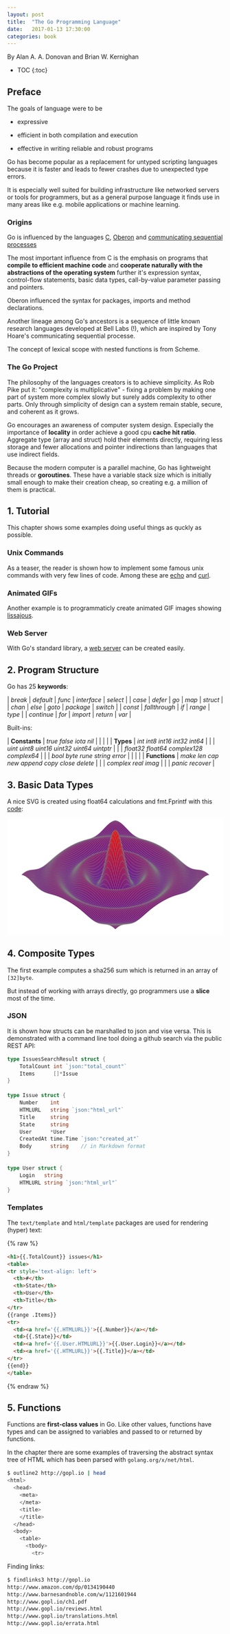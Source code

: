 ```yaml
---
layout: post
title:  "The Go Programming Language"
date:   2017-01-13 17:30:00
categories: book
---
```


By Alan A. A. Donovan and Brian W. Kernighan


* TOC
{:toc}

## Preface

The goals of language were to be 

* expressive

* efficient in both compilation and execution

* effective in writing reliable and robust programs


Go has become popular as a replacement for untyped scripting languages because it is faster and leads to fewer crashes due to unexpected type errors.

It is especially well suited for building infrastructure like networked servers or tools for programmers, but as a general purpose language it finds use in many areas like e.g. mobile applications or machine learning.


### Origins

Go is influenced by the languages [C](https://en.wikipedia.org/wiki/C_%28programming_language%29), [Oberon](https://en.wikipedia.org/wiki/Oberon_%28programming_language%29) and [communicating sequential processes](https://en.wikipedia.org/wiki/Communicating_sequential_processes)

The most important influence from C is the emphasis on programs that __compile to efficient machine code__ and __cooperate naturally with the abstractions of the operating system__ further it's expression syntax, control-flow statements, basic data types, call-by-value parameter passing and pointers.

Oberon influenced the syntax for packages, imports and method declarations.

Another lineage among Go's ancestors is a sequence of little known research languages developed at Bell Labs (!), which are inspired by Tony Hoare's communicating sequential processe.

The concept of lexical scope with nested functions is from Scheme.


### The Go Project

The philosophy of the languages creators is to achieve simplicity. As Rob Pike put it: "complexity is multiplicative" - fixing a problem by making one part of system more complex slowly but surely adds complexity to other parts. Only through simplicity of design can a system remain stable, secure, and coherent as it grows.

Go encourages an awareness of computer system design. Especially the importance of **locality** in order achieve a good cpu **cache hit ratio**. Aggregate type (array and struct) hold their elements directly, requiring less storage and fewer allocations and pointer indirections than languages that use indirect fields.

Because the modern computer is a parallel machine, Go has lightweight threads or **goroutines**. These have a variable stack size which is initially small enough to make their creation cheap, so creating e.g. a million of them is practical.


## 1. Tutorial

This chapter shows some examples doing useful things as quckly as possible.

### Unix Commands

As a teaser, the reader is shown how to implement some famous unix commands with very few lines of code. Among these are [echo](https://github.com/adonovan/gopl.io/blob/master/ch1/echo3/main.go) and [curl](https://github.com/adonovan/gopl.io/blob/master/ch1/fetch/main.go).

### Animated GIFs

Another example is to programmaticly create animated GIF images showing [lissajous](https://github.com/adonovan/gopl.io/blob/master/ch1/lissajous/main.go).

### Web Server

With Go's standard library, a [web server](https://github.com/adonovan/gopl.io/blob/master/ch1/server3/main.go) can be created easily.


## 2. Program Structure

Go has 25 **keywords**:

| *break*    | *default*     | *func*   | *interface* | *select* |
| *case*     | *defer*       | *go*     | *map*       | *struct* |
| *chan*     | *else*        | *goto*   | *package*   | *switch* |
| *const*    | *fallthrough* | *if*     | *range*     | *type*   |
| *continue* | *for*         | *import* | *return*    | *var*    |

Built-ins:

| **Constants** | *true* *false* *iota* *nil*                               |
|               |                                                           |
| **Types**     | *int* *int8* *int16* *int32* *int64*                      |
|               | *uint* *uint8* *uint16* *uint32* *uint64* *uintptr*       |
|               | *float32* *float64* *complex128* *complex64*              |
|               | *bool* *byte* *rune* *string* *error*                     |
|               |                                                           |
| **Functions** | *make* *len* *cap* *new* *append* *copy* *close* *delete* |
|               | *complex* *real* *imag*                                   |
|               | *panic* *recover*                                         |


## 3. Basic Data Types

A nice SVG is created using float64 calculations and fmt.Fprintf with this [code](https://github.com/4hel/gopl/blob/master/chap03/b_exercise-3.3/surfacecol.go):

![3D](/img/book/gopl/3d.svg)


## 4. Composite Types

The first example computes a sha256 sum which is returned in an array of `[32]byte`.

But instead of working with arrays directly, go programmers use a **slice** most of the time.


### JSON

It is shown how structs can be marshalled to json and vise versa. This is demonstrated with a command line tool doing a github search via the public REST API:

```go
type IssuesSearchResult struct {
	TotalCount int `json:"total_count"`
	Items      []*Issue
}

type Issue struct {
	Number    int
	HTMLURL   string `json:"html_url"`
	Title     string
	State     string
	User      *User
	CreatedAt time.Time `json:"created_at"`
	Body      string    // in Markdown format
}

type User struct {
	Login   string
	HTMLURL string `json:"html_url"`
}
```

### Templates

The `text/template` and `html/template` packages are used for rendering (hyper) text:

{% raw %}
```html
<h1>{{.TotalCount}} issues</h1>
<table>
<tr style='text-align: left'>
  <th>#</th>
  <th>State</th>
  <th>User</th>
  <th>Title</th>
</tr>
{{range .Items}}
<tr>
  <td><a href='{{.HTMLURL}}'>{{.Number}}</a></td>
  <td>{{.State}}</td>
  <td><a href='{{.User.HTMLURL}}'>{{.User.Login}}</a></td>
  <td><a href='{{.HTMLURL}}'>{{.Title}}</a></td>
</tr>
{{end}}
</table>
```
{% endraw %}


## 5. Functions

Functions are **first-class values** in Go. Like other values, functions have types and can be assigned to variables and passed to or returned by functions.

In the chapter there are some examples of traversing the abstract syntax tree of HTML which has been parsed with `golang.org/x/net/html`.

```bash
$ outline2 http://gopl.io | head
<html>
  <head>
    <meta>
    </meta>
    <title>
    </title>
  </head>
  <body>
    <table>
      <tbody>
        <tr>
```

Finding links:

```bash
$ findlinks3 http://gopl.io
http://www.amazon.com/dp/0134190440
http://www.barnesandnoble.com/w/1121601944
http://www.gopl.io/ch1.pdf
http://www.gopl.io/reviews.html
http://www.gopl.io/translations.html
http://www.gopl.io/errata.html
```


